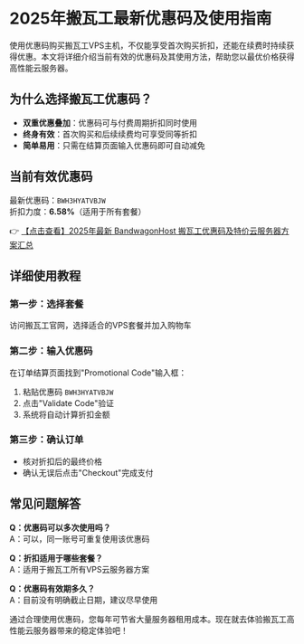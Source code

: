 # 2025年搬瓦工最新优惠码及使用指南

使用优惠码购买搬瓦工VPS主机，不仅能享受首次购买折扣，还能在续费时持续获得优惠。本文将详细介绍当前有效的优惠码及其使用方法，帮助您以最优价格获得高性能云服务器。

## 为什么选择搬瓦工优惠码？

- **双重优惠叠加**：优惠码可与付费周期折扣同时使用
- **终身有效**：首次购买和后续续费均可享受同等折扣
- **简单易用**：只需在结算页面输入优惠码即可自动减免

## 当前有效优惠码

最新优惠码：`BWH3HYATVBJW`  
折扣力度：**6.58%**（适用于所有套餐）

👉 [【点击查看】2025年最新 BandwagonHost 搬瓦工优惠码及特价云服务器方案汇总](https://bit.ly/banwagon)

## 详细使用教程

### 第一步：选择套餐
访问搬瓦工官网，选择适合的VPS套餐并加入购物车

### 第二步：输入优惠码
在订单结算页面找到"Promotional Code"输入框：
1. 粘贴优惠码 `BWH3HYATVBJW`
2. 点击"Validate Code"验证
3. 系统将自动计算折扣金额

### 第三步：确认订单
- 核对折扣后的最终价格
- 确认无误后点击"Checkout"完成支付

## 常见问题解答

**Q：优惠码可以多次使用吗？**  
A：可以，同一账号可重复使用该优惠码

**Q：折扣适用于哪些套餐？**  
A：适用于搬瓦工所有VPS云服务器方案

**Q：优惠码有效期多久？**  
A：目前没有明确截止日期，建议尽早使用

通过合理使用优惠码，您每年可节省大量服务器租用成本。现在就去体验搬瓦工高性能云服务器带来的稳定体验吧！